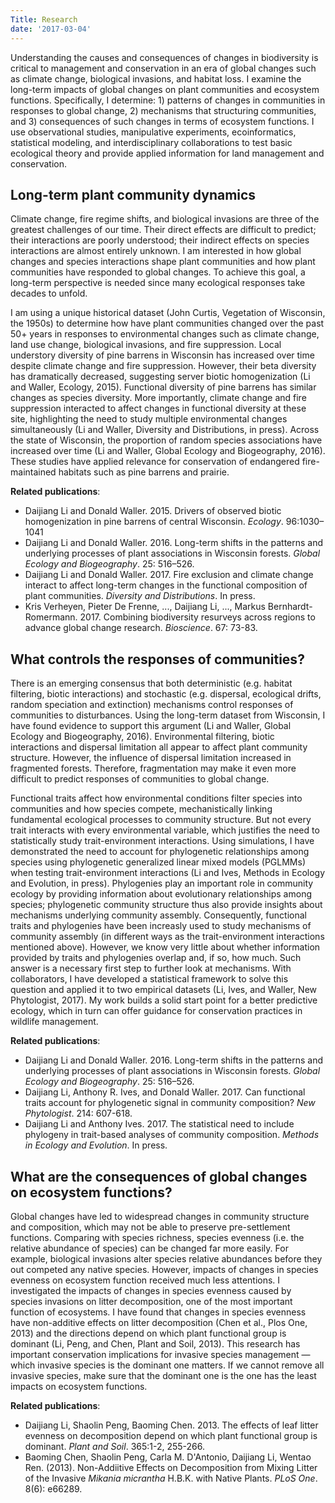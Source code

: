 ```yaml
---
Title: Research
date: '2017-03-04'
---
```


Understanding the causes and consequences of changes in biodiversity is critical to management and conservation in an era of global changes such as climate change, biological invasions, and habitat loss. I examine the long-term impacts of global changes on plant communities and ecosystem functions. Specifically, I determine: 1) patterns of changes in communities in responses to global change, 2) mechanisms that structuring communities, and 3) consequences of such changes in terms of ecosystem functions. I use observational studies, manipulative experiments, ecoinformatics, statistical modeling, and interdisciplinary collaborations to test basic ecological theory and provide applied information for land management and conservation.


## Long-term plant community dynamics

Climate change, fire regime shifts, and biological invasions are three of the greatest challenges of our time. Their direct effects are difficult to predict; their interactions are poorly understood; their indirect effects on species interactions are almost entirely unknown. I am interested in how global changes and species interactions shape plant communities and how plant communities have responded to global changes. To achieve this goal, a long-term perspective is needed since many ecological responses take decades to unfold. 

I am using a unique historical dataset (John Curtis, Vegetation of Wisconsin, the 1950s) to determine how have plant communities changed over the past 50+ years in responses to environmental changes such as climate change, land use change, biological invasions, and fire suppression. Local understory diversity of pine barrens in Wisconsin has increased over time despite climate change and fire suppression. However, their beta diversity has dramatically decreased, suggesting server biotic homogenization (Li and Waller, Ecology, 2015). Functional diversity of pine barrens has similar changes as species diversity. More importantly, climate change and fire suppression interacted to affect changes in functional diversity at these site, highlighting the need to study multiple environmental changes simultaneously (Li and Waller, Diversity and Distributions, in press). Across the state of Wisconsin, the proportion of random species associations have increased over time (Li and Waller, Global Ecology and Biogeography, 2016). These studies have applied relevance for conservation of endangered fire-maintained habitats such as pine barrens and prairie.

**Related publications**:

- Daijiang Li and Donald Waller. 2015. Drivers of observed biotic homogenization in pine barrens of central Wisconsin. *Ecology*. 96:1030–1041
- Daijiang Li and Donald Waller. 2016. Long-term shifts in the patterns and underlying processes of plant associations in Wisconsin forests. *Global Ecology and Biogeography*. 25: 516–526.
- Daijiang Li and Donald Waller. 2017. Fire exclusion and climate change interact to affect long-term changes in the functional composition of plant communities. *Diversity and Distributions*. In press.
- Kris Verheyen, Pieter De Frenne, ..., Daijiang Li, ..., Markus Bernhardt-Romermann. 2017. Combining biodiversity resurveys across regions to advance global change research. *Bioscience*. 67: 73-83.

## What controls the responses of communities?

There is an emerging consensus that both deterministic (e.g. habitat filtering, biotic interactions) and stochastic (e.g. dispersal, ecological drifts, random speciation and extinction) mechanisms control responses of communities to disturbances. Using the long-term dataset from Wisconsin, I have found evidence to support this argument (Li and Waller, Global Ecology and Biogeography, 2016). Environmental filtering, biotic interactions and dispersal limitation all appear to affect plant community structure. However, the influence of dispersal limitation increased in fragmented forests. Therefore, fragmentation may make it even more difficult to predict responses of communities to global change.

Functional traits affect how environmental conditions filter species into communities and how species compete, mechanistically linking fundamental ecological processes to community structure. But not every trait interacts with every environmental variable, which justifies the need to statistically study trait-environment interactions. Using simulations, I have demonstrated the need to account for phylogenetic relationships among species using phylogenetic generalized linear mixed models (PGLMMs) when testing trait-environment interactions (Li and Ives, Methods in Ecology and Evolution, in press). Phylogenies play an important role in community ecology by providing information about evolutionary relationships among species; phylogenetic community structure thus also provide insights about mechanisms underlying community assembly. Consequently, functional traits and phylogenies have been increasly used to study mechanisms of community assembly (in different ways as the trait-environment interactions mentioned above). However, we know very little about whether information provided by traits and phylogenies overlap and, if so, how much. Such answer is a necessary first step to further look at mechanisms. With collaborators, I have developed a statistical framework to solve this question and applied it to two empirical datasets (Li, Ives, and Waller, New Phytologist, 2017). My work builds a solid start point for a better predictive ecology, which in turn can offer guidance for conservation practices in wildlife management.

**Related publications**:

- Daijiang Li and Donald Waller. 2016. Long-term shifts in the patterns and underlying processes of plant associations in Wisconsin forests. *Global Ecology and Biogeography*. 25: 516–526.
- Daijiang Li, Anthony R. Ives, and Donald Waller. 2017. Can functional traits account for phylogenetic signal in community composition? *New Phytologist*. 214: 607-618.
- Daijiang Li and Anthony Ives. 2017. The statistical need to include phylogeny in trait-based analyses of community composition. *Methods in Ecology and Evolution*. In press.


## What are the consequences of global changes on ecosystem functions?

Global changes have led to widespread changes in community structure and composition, which may not be able to preserve pre-settlement functions. Comparing with species richness, species evenness (i.e. the relative abundance of species) can be changed far more easily. For example, biological invasions alter species relative abundances before they out competed any native species. However, impacts of changes in species evenness on ecosystem function received much less attentions. I investigated the impacts of changes in species evenness caused by species invasions on litter decomposition, one of the most important function of ecosystems. I have found that changes in species evenness have non-additive effects on litter decomposition (Chen et al., Plos One, 2013) and the directions depend on which plant functional group is dominant (Li, Peng, and Chen, Plant and Soil, 2013). This research has important conservation implications for invasive species management —which invasive species is the dominant one matters. If we cannot remove all invasive species, make sure that the dominant one is the one has the least impacts on ecosystem functions.

**Related publications**:

- Daijiang Li, Shaolin Peng, Baoming Chen. 2013. The effects of leaf litter evenness on decomposition depend on which plant functional group is dominant. *Plant and Soil*. 365:1-2, 255-266. 
- Baoming Chen, Shaolin Peng, Carla M. D'Antonio, Daijiang Li, Wentao Ren. (2013). Non-Addiitive Effects on Decomposition from Mixing Litter of the Invasive *Mikania micrantha* H.B.K. with Native Plants. *PLoS One*. 8(6): e66289.

